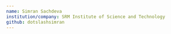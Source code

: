 ```yaml
---
name: Simran Sachdeva
institution/company: SRM Institute of Science and Technology
github: dotslashsimran
---
```

